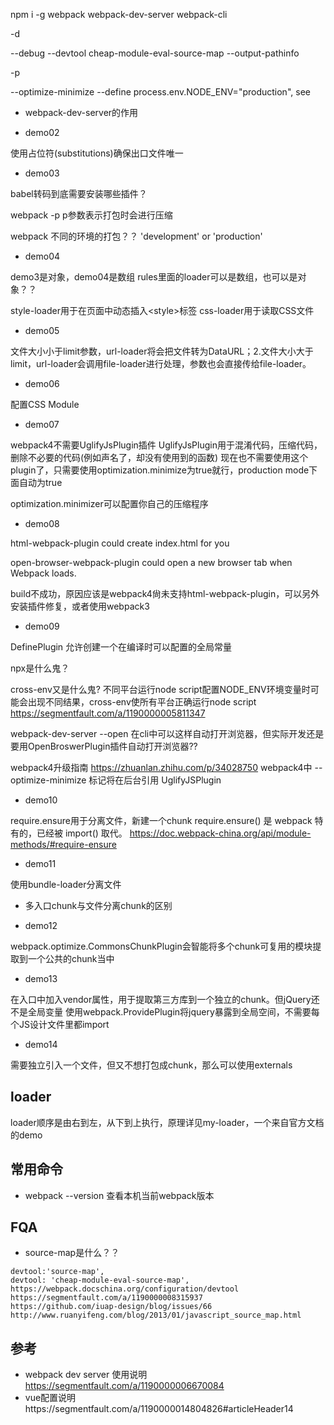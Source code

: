 npm i -g webpack webpack-dev-server webpack-cli

-d

--debug --devtool cheap-module-eval-source-map --output-pathinfo

-p

--optimize-minimize --define process.env.NODE_ENV="production", see 

- webpack-dev-server的作用

- demo02

使用占位符(substitutions)确保出口文件唯一

- demo03

babel转码到底需要安装哪些插件？

webpack -p p参数表示打包时会进行压缩

webpack 不同的环境的打包？？ 'development' or 'production'

- demo04

demo3是对象，demo04是数组
rules里面的loader可以是数组，也可以是对象？？

style-loader用于在页面中动态插入\<style>标签
css-loader用于读取CSS文件

- demo05

文件大小小于limit参数，url-loader将会把文件转为DataURL；2.文件大小大于limit，url-loader会调用file-loader进行处理，参数也会直接传给file-loader。

- demo06

配置CSS Module

- demo07

webpack4不需要UglifyJsPlugin插件
UglifyJsPlugin用于混淆代码，压缩代码，删除不必要的代码(例如声名了，却没有使用到的函数)
现在也不需要使用这个plugin了，只需要使用optimization.minimize为true就行，production mode下面自动为true

optimization.minimizer可以配置你自己的压缩程序

- demo08

html-webpack-plugin could create index.html for you

open-browser-webpack-plugin could open a new browser tab when Webpack loads.

build不成功，原因应该是webpack4尙未支持html-webpack-plugin，可以另外安装插件修复，或者使用webpack3

- demo09

DefinePlugin 允许创建一个在编译时可以配置的全局常量

npx是什么鬼？

cross-env又是什么鬼?
不同平台运行node script配置NODE_ENV环境变量时可能会出现不同结果，cross-env使所有平台正确运行node script
https://segmentfault.com/a/1190000005811347

webpack-dev-server --open 在cli中可以这样自动打开浏览器，但实际开发还是要用OpenBroswerPlugin插件自动打开浏览器??

webpack4升级指南
https://zhuanlan.zhihu.com/p/34028750
webpack4中 --optimize-minimize 标记将在后台引用 UglifyJSPlugin

- demo10

require.ensure用于分离文件，新建一个chunk
require.ensure() 是 webpack 特有的，已经被 import() 取代。
https://doc.webpack-china.org/api/module-methods/#require-ensure

- demo11

使用bundle-loader分离文件

- 多入口chunk与文件分离chunk的区别

- demo12

webpack.optimize.CommonsChunkPlugin会智能将多个chunk可复用的模块提取到一个公共的chunk当中

- demo13

在入口中加入vendor属性，用于提取第三方库到一个独立的chunk。但jQuery还不是全局变量
使用webpack.ProvidePlugin将jquery暴露到全局空间，不需要每个JS设计文件里都import

- demo14

需要独立引入一个文件，但又不想打包成chunk，那么可以使用externals

## loader
loader顺序是由右到左，从下到上执行，原理详见my-loader，一个来自官方文档的demo

## 常用命令
- webpack --version 查看本机当前webpack版本

## FQA
- source-map是什么？？
````
devtool:'source-map',
devtool: 'cheap-module-eval-source-map',
https://webpack.docschina.org/configuration/devtool
https://segmentfault.com/a/1190000008315937
https://github.com/iuap-design/blog/issues/66
http://www.ruanyifeng.com/blog/2013/01/javascript_source_map.html
````

## 参考 
- webpack dev server 使用说明 https://segmentfault.com/a/1190000006670084
- vue配置说明https://segmentfault.com/a/1190000014804826#articleHeader14
